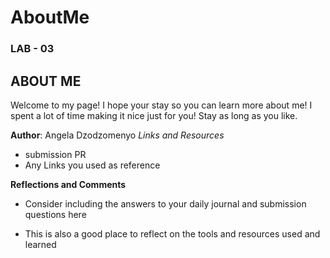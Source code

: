 # AboutMe

### LAB - 03
## ABOUT ME

Welcome to my page! I hope your stay so you can learn more about me! I spent a lot of time making it nice just for you! Stay as long as you like. 

**Author**: Angela Dzodzomenyo
*Links and Resources*
* submission PR
* Any Links you used as reference

**Reflections and Comments**
* Consider including the answers to your daily journal and submission questions here

* This is also a good place to reflect on the tools and resources used and learned